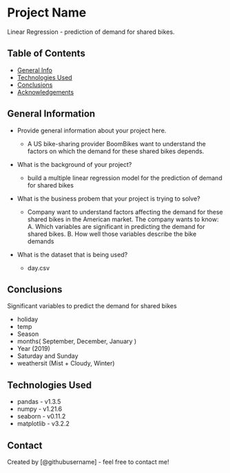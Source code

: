 # Project Name
Linear Regression - prediction of demand for shared bikes. 

## Table of Contents
* [General Info](#general-information)
* [Technologies Used](#technologies-used)
* [Conclusions](#conclusions)
* [Acknowledgements](#acknowledgements)

<!-- You can include any other section that is pertinent to your problem -->

## General Information
- Provide general information about your project here.
   - A US bike-sharing provider BoomBikes want to understand the factors on which the demand for these shared bikes depends.

- What is the background of your project?
  - build a multiple linear regression model for the prediction of demand for shared bikes
  
- What is the business probem that your project is trying to solve?
   - Company want to understand factors affecting the demand for these shared bikes in the American market. The company wants to know:
   A. Which variables are significant in predicting the demand for shared bikes.
   B. How well those variables describe the bike demands


- What is the dataset that is being used?
   - day.csv

<!-- You don't have to answer all the questions - just the ones relevant to your project. -->

## Conclusions
Significant variables to predict the demand for shared bikes
- holiday
- temp
- Season
- months( September, December, January )
- Year (2019)
- Saturday and Sunday
- weathersit (Mist + Cloudy, Winter)

<!-- You don't have to answer all the questions - just the ones relevant to your project. -->


## Technologies Used
- pandas - v1.3.5
- numpy - v1.21.6
- seaborn - v0.11.2
- matplotlib - v3.2.2

<!-- As the libraries versions keep on changing, it is recommended to mention the version of library used in this project -->


## Contact
Created by [@githubusername] - feel free to contact me!


<!-- Optional -->
<!-- ## License -->
<!-- This project is open source and available under the [... License](). -->
<!-- You don't have to include all sections - just the one's relevant to your project -->
